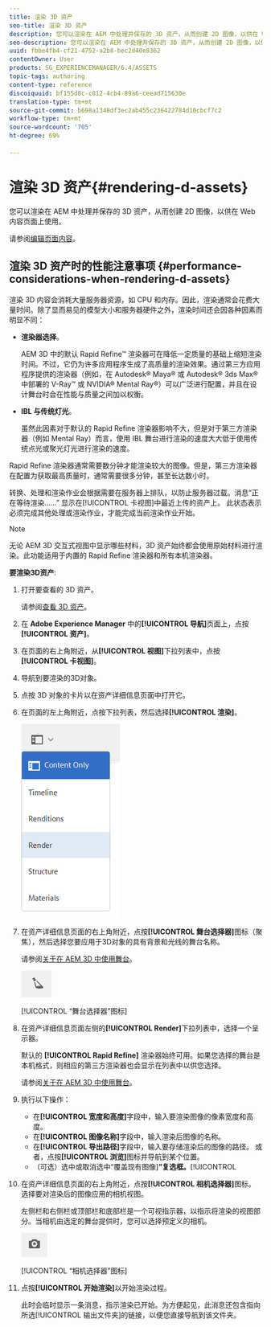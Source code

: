 ```yaml
---
title: 渲染 3D 资产
seo-title: 渲染 3D 资产
description: 您可以渲染在 AEM 中处理并保存的 3D 资产，从而创建 2D 图像，以供在 Web 内容页面上使用。
seo-description: 您可以渲染在 AEM 中处理并保存的 3D 资产，从而创建 2D 图像，以供在 Web 内容页面上使用。
uuid: fbbe4fb4-cf21-4752-a2b8-bec2d40e8362
contentOwner: User
products: SG_EXPERIENCEMANAGER/6.4/ASSETS
topic-tags: authoring
content-type: reference
discoiquuid: bf155d8c-c012-4cb4-89a6-ceead715630e
translation-type: tm+mt
source-git-commit: b698a1348df3ec2ab455c236422784d10cbcf7c2
workflow-type: tm+mt
source-wordcount: '705'
ht-degree: 69%

---
```



# 渲染 3D 资产{#rendering-d-assets}

您可以渲染在 AEM 中处理并保存的 3D 资产，从而创建 2D 图像，以供在 Web 内容页面上使用。

请参阅[编辑页面内容](/help/sites-authoring/qg-page-authoring.md#editing-your-page-content)。

## 渲染 3D 资产时的性能注意事项 {#performance-considerations-when-rendering-d-assets}

渲染 3D 内容会消耗大量服务器资源，如 CPU 和内存。因此，渲染通常会花费大量时间。除了显而易见的模型大小和服务器硬件之外，渲染时间还会因各种因素而明显不同：

* **渲染器选择**。

   AEM 3D 中的默认 Rapid Refine™ 渲染器可在降低一定质量的基础上缩短渲染时间。不过，它仍为许多应用程序生成了高质量的渲染效果。通过第三方应用程序提供的渲染器（例如，在 Autodesk® Maya® 或 Autodesk® 3ds Max® 中部署的 V-Ray™ 或 NVIDIA® Mental Ray®）可以广泛进行配置，并且在设计舞台时会在性能与质量之间加以权衡。

* **IBL 与传统灯光**。

   虽然此因素对于默认的 Rapid Refine 渲染器影响不大，但是对于第三方渲染器（例如 Mental Ray）而言，使用 IBL 舞台进行渲染的速度大大低于使用传统点光或聚光灯光进行渲染的速度。

Rapid Refine 渲染器通常需要数分钟才能渲染较大的图像。但是，第三方渲染器在配置为获取最高质量时，通常需要很多分钟，甚至长达数小时。

转换、处理和渲染作业会根据需要在服务器上排队，以防止服务器过载。消息“正在等待渲染……” 显示在[!UICONTROL 卡视图]中最近上传的资产上。 此状态表示必须完成其他处理或渲染作业，才能完成当前渲染作业开始。

>[!NOTE]
>
>无论 AEM 3D 交互式视图中显示哪些材料，3D 资产始终都会使用原始材料进行渲染。此功能适用于内置的 Rapid Refine 渲染器和所有本机渲染器。

**要渲染3D资产**:

1. 打开要查看的 3D 资产。

   请参阅[查看 3D 资产](/help/sites-classic-ui-authoring/classicui-view-3d-assets.md)。

1. 在 **Adobe Experience Manager** 中的&#x200B;**[!UICONTROL 导航]**&#x200B;页面上，点按&#x200B;**[!UICONTROL 资产]**。
1. 在页面的右上角附近，从&#x200B;**[!UICONTROL 视图]**&#x200B;下拉列表中，点按&#x200B;**[!UICONTROL 卡视图]**。
1. 导航到要渲染的3D对象。

1. 点按 3D 对象的卡片以在资产详细信息页面中打开它。
1. 在页面的左上角附近，点按下拉列表，然后选择&#x200B;**[!UICONTROL 渲染]**。

   ![chlimage_1-13](assets/chlimage_1-13.png)

1. 在资产详细信息页面的右上角附近，点按&#x200B;**[!UICONTROL 舞台选择器]**&#x200B;图标（聚焦），然后选择您要应用于3D对象的具有背景和光线的舞台名称。

   请参阅[关于在 AEM 3D 中使用舞台](/help/sites-classic-ui-authoring/classicui-stages-aem3d.md)。

   ![chlimage_1-14](assets/chlimage_1-14.png)

   [!UICONTROL “舞台选择器”图标]

1. 在资产详细信息页面左侧的&#x200B;**[!UICONTROL Render]**&#x200B;下拉列表中，选择一个呈示器。

   默认的 **[!UICONTROL Rapid Refine]** 渲染器始终可用。如果您选择的舞台是本机格式，则相应的第三方渲染器也会显示在列表中以供您选择。

   请参阅[关于在 AEM 3D 中使用舞台](/help/sites-classic-ui-authoring/classicui-stages-aem3d.md)。

1. 执行以下操作：

   * 在&#x200B;**[!UICONTROL 宽度和高度]**&#x200B;字段中，输入要渲染图像的像素宽度和高度。
   * 在&#x200B;**[!UICONTROL 图像名称]**&#x200B;字段中，输入渲染后图像的名称。
   * 在&#x200B;**[!UICONTROL 导出路径]**&#x200B;字段中，输入要存储渲染后的图像的路径。 或者，点按&#x200B;**[!UICONTROL 浏览]**&#x200B;图标并导航到某个位置。
   * （可选）选中或取消选中“覆盖现有图像&#x200B;]**”复选框。**[!UICONTROL 

1. 在资产详细信息页面的右上角附近，点按&#x200B;**[!UICONTROL 相机选择器]**&#x200B;图标。 选择要对渲染后的图像应用的相机视图。

   左侧栏和右侧栏或顶部栏和底部栏是一个可视指示器，以指示将渲染的视图部分。当相机由选定的舞台提供时，您可以选择预定义的相机。

   ![chlimage_1-15](assets/chlimage_1-15.png)

   [!UICONTROL “相机选择器”图标]

1. 点按&#x200B;**[!UICONTROL 开始渲染]**&#x200B;以开始渲染过程。

   此时会临时显示一条消息，指示渲染已开始。为方便起见，此消息还包含指向所选[!UICONTROL 输出文件夹]的链接，以便您直接导航到该文件夹。

